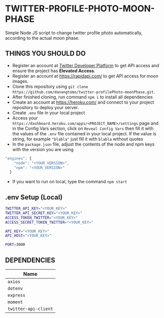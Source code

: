 # TWITTER-PROFILE-PHOTO-MOON-PHASE
Simple Node JS script to change twitter profile photo automatically, according to the actual moon phase.

## THINGS YOU SHOULD DO

- Register an account at [Twitter Developer Platform](https://developer.twitter.com/) to get API access and ensure the project has **Elevated Access**.
- Register an account at https://rapidapi.com/ to get API access for moon images.
- Clone this repository using `git clone https://github.com/danangtomo/twitter-profilePhoto-moonPhase.git`.
- After finished cloning, run command `npm i` to install all dependencies
- Create an account at https://heroku.com/ and connect to your project repository to deploy your server.
- Create `.env` file in your local project
- Access your `https://dashboard.heroku.com/apps/<PROJECT_NAME>/settings` page and in the Config Vars section, click on `Reveal Config Vars` then fill it with the values of the `.env` file contained in your local project. If the value is string, for example `"blabla"` just fill it with `blabla` without quotes
- In the `package.json` file, adjust the contents of the node and npm keys with the version you are using
```javascript
"engines": {
    "node": "<YOUR_VERSION>",
    "npm": "<YOUR_VERSION>"
  }
```
- If you want to run on local, type the command `npm start`

## .env Setup (Local)
```sh
TWITTER_API_KEY="<YOUR_KEY>"
TWITTER_API_SECRET_KEY="<YOUR_KEY>"
ACCESS_TOKEN_TWITTER="<YOUR_KEY>"
ACCESS_SECRET_TOKEN_TWITTER="<YOUR_KEY>"

API_KEY="<YOUR_KEY>"
API_HOST="<YOUR_KEY>"

PORT=3000
```

## DEPENDENCIES

| Name |
|---|
| `axios` |
| `dotenv` | 
| `express` | 
| `moment` | 
| `twitter-api-client` | 